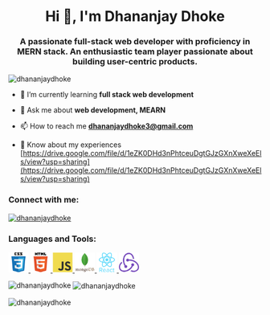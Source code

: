 <h1 align="center">Hi 👋, I'm Dhananjay Dhoke</h1>
<h3 align="center">A passionate full-stack web developer with proficiency in MERN stack. An enthusiastic team player passionate about building user-centric products.</h3>

<p align="left"> <img src="https://komarev.com/ghpvc/?username=dhananjaydhoke&label=Profile%20views&color=0e75b6&style=flat" alt="dhananjaydhoke" /> </p>

- 🌱 I’m currently learning **full stack web development**

- 💬 Ask me about **web development, MEARN**

- 📫 How to reach me **dhananjaydhoke3@gmail.com**

- 📄 Know about my experiences [https://drive.google.com/file/d/1eZK0DHd3nPhtceuDgtGJzGXnXweXeEls/view?usp=sharing](https://drive.google.com/file/d/1eZK0DHd3nPhtceuDgtGJzGXnXweXeEls/view?usp=sharing)

<h3 align="left">Connect with me:</h3>
<p align="left">
<a href="https://linkedin.com/in/dhananjaydhoke" target="blank"><img align="center" src="https://raw.githubusercontent.com/rahuldkjain/github-profile-readme-generator/master/src/images/icons/Social/linked-in-alt.svg" alt="dhananjaydhoke" height="30" width="40" /></a>
</p>

<h3 align="left">Languages and Tools:</h3>
<p align="left"> <a href="https://www.w3schools.com/css/" target="_blank" rel="noreferrer"> <img src="https://raw.githubusercontent.com/devicons/devicon/master/icons/css3/css3-original-wordmark.svg" alt="css3" width="40" height="40"/> </a> <a href="https://www.w3.org/html/" target="_blank" rel="noreferrer"> <img src="https://raw.githubusercontent.com/devicons/devicon/master/icons/html5/html5-original-wordmark.svg" alt="html5" width="40" height="40"/> </a> <a href="https://developer.mozilla.org/en-US/docs/Web/JavaScript" target="_blank" rel="noreferrer"> <img src="https://raw.githubusercontent.com/devicons/devicon/master/icons/javascript/javascript-original.svg" alt="javascript" width="40" height="40"/> </a> <a href="https://www.mongodb.com/" target="_blank" rel="noreferrer"> <img src="https://raw.githubusercontent.com/devicons/devicon/master/icons/mongodb/mongodb-original-wordmark.svg" alt="mongodb" width="40" height="40"/> </a> <a href="https://reactjs.org/" target="_blank" rel="noreferrer"> <img src="https://raw.githubusercontent.com/devicons/devicon/master/icons/react/react-original-wordmark.svg" alt="react" width="40" height="40"/> </a> <a href="https://redux.js.org" target="_blank" rel="noreferrer"> <img src="https://raw.githubusercontent.com/devicons/devicon/master/icons/redux/redux-original.svg" alt="redux" width="40" height="40"/> </a> </p>

<p><img align="left" src="https://github-readme-stats.vercel.app/api/top-langs?username=dhananjaydhoke&show_icons=true&locale=en&layout=compact" alt="dhananjaydhoke" /></p>

<p>&nbsp;<img align="center" src="https://github-readme-stats.vercel.app/api?username=dhananjaydhoke&show_icons=true&locale=en" alt="dhananjaydhoke" /></p>

<p><img align="center" src="https://github-readme-streak-stats.herokuapp.com/?user=dhananjaydhoke&" alt="dhananjaydhoke" /></p>
